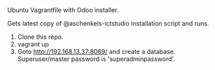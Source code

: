 Ubuntu Vagrantfile with Odoo installer.

Gets latest copy of @aschenkels-ictstudio installation script and runs.

1. Clone this repo.
2. vagrant up
3. Goto http://192.168.13.37:8069/ and create a database. Superuser/master password is 'superadminpassword'.